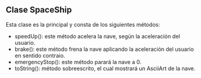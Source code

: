 **Clase SpaceShip**
- 

Esta clase es la principal y consta de los siguientes métodos: 

- speedUp(): 
este método acelera la nave, según la aceleración del usuario. 
- brake():
este método frena la nave aplicando la aceleración del usuario en sentido contraio.
- emergencyStop():
este método parará la nave a 0.
- toString(): 
método sobreescrito, el cual mostrará un AsciiArt de la nave. 